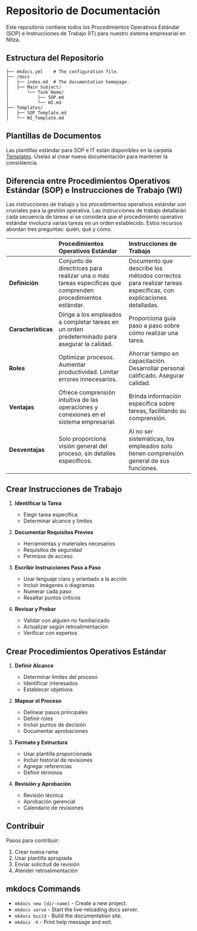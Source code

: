 # Repositorio de Documentación
Este repositorio contiene todos los Procedimientos Operativos Estándar (SOP) e Instrucciones de Trabajo (IT) para nuestro sistema empresarial en Nitza.

## Estructura del Repositorio
```
├── mkdocs.yml    # The configuration file.
├── /docs
│   ├── index.md  # The documentation homepage.
│   ├── Main Subject/
|       └── Task Name/
│           ├── SOP.md
│           └── WI.md
├── Templates/
│   ├── SOP_Template.md
│   └── WI_Template.md

```

## Plantillas de Documentos
Las plantillas estándar para SOP e IT están disponibles en la carpeta [Templates](Templates). Úselas al crear nueva documentación para mantener la consistencia.

## Diferencia entre Procedimientos Operativos Estándar (SOP) e Instrucciones de Trabajo (WI)
Las instrucciones de trabajo y los procedimientos operativos estándar son cruciales para la gestión operativa. Las instrucciones de trabajo detallarán cada secuencia de tareas si se considera que el procedimiento operativo estándar involucra varias tareas en un orden establecido. Estos recursos abordan tres preguntas: quién, qué y cómo.

| | Procedimientos Operativos Estándar | Instrucciones de Trabajo |
| :---- | :---- | :---- |
| **Definición** | Conjunto de directrices para realizar una o más tareas específicas que comprenden procedimientos estándar. | Documento que describe los métodos correctos para realizar tareas específicas, con explicaciones detalladas. |
| **Características** | Dirige a los empleados a completar tareas en un orden predeterminado para asegurar la calidad. | Proporciona guía paso a paso sobre cómo realizar una tarea. |
| **Roles** | Optimizar procesos. Aumentar productividad. Limitar errores innecesarios. | Ahorrar tiempo en capacitación. Desarrollar personal calificado. Asegurar calidad. |
| **Ventajas** | Ofrece comprensión intuitiva de las operaciones y conexiones en el sistema empresarial. | Brinda información específica sobre tareas, facilitando su comprensión. |
| **Desventajas** | Solo proporciona visión general del proceso, sin detalles específicos. | Al no ser sistemáticas, los empleados solo tienen comprensión general de sus funciones. |

## Crear Instrucciones de Trabajo
1. **Identificar la Tarea**
   - Elegir tarea específica
   - Determinar alcance y límites

2. **Documentar Requisitos Previos**
   - Herramientas y materiales necesarios
   - Requisitos de seguridad
   - Permisos de acceso

3. **Escribir Instrucciones Paso a Paso**
   - Usar lenguaje claro y orientado a la acción
   - Incluir imágenes o diagramas
   - Numerar cada paso
   - Resaltar puntos críticos

4. **Revisar y Probar**
   - Validar con alguien no familiarizado
   - Actualizar según retroalimentación
   - Verificar con expertos

## Crear Procedimientos Operativos Estándar
1. **Definir Alcance**
   - Determinar límites del proceso
   - Identificar interesados
   - Establecer objetivos

2. **Mapear el Proceso**
   - Delinear pasos principales
   - Definir roles
   - Incluir puntos de decisión
   - Documentar aprobaciones

3. **Formato y Estructura**
   - Usar plantilla proporcionada
   - Incluir historial de revisiones
   - Agregar referencias
   - Definir términos

4. **Revisión y Aprobación**
   - Revisión técnica
   - Aprobación gerencial
   - Calendario de revisiones

## Contribuir
Pasos para contribuir:
1. Crear nueva rama
2. Usar plantilla apropiada
3. Enviar solicitud de revisión
4. Atender retroalimentación

## mkdocs Commands

* `mkdocs new [dir-name]` - Create a new project.
* `mkdocs serve` - Start the live-reloading docs server.
* `mkdocs build` - Build the documentation site.
* `mkdocs -h` - Print help message and exit.
